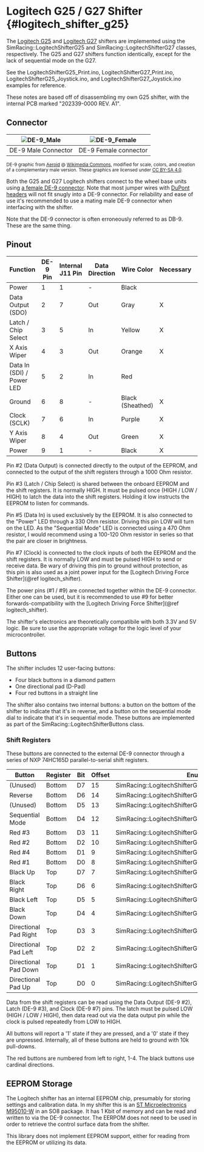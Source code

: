 # Logitech G25 / G27 Shifter {#logitech_shifter_g25}

The [Logitech G25](https://en.wikipedia.org/wiki/Logitech_G25) and [Logitech G27](https://en.wikipedia.org/wiki/Logitech_G27) shifters are implemented using the SimRacing::LogitechShifterG25 and SimRacing::LogitechShifterG27 classes, respectively. The G25 and G27 shifters function identically, except for the lack of sequential mode on the G27.

See the LogitechShifterG25_Print.ino, LogitechShifterG27_Print.ino, LogitechShifterG25_Joystick.ino, and LogitechShifterG27_Joystick.ino examples for reference.

These notes are based off of disassembling my own G25 shifter, with the internal PCB marked "202339-0000 REV. A1".

## Connector

| ![DE-9_Male](DE9_Male.svg) | ![DE-9_Female](DE9_Female.svg) |
| :-----------------------: | :---------------------------: |
| DE-9 Male Connector        | DE-9 Female connector          |

<sup>DE-9 graphic from [Aeroid](https://commons.wikimedia.org/wiki/User:Aeroid) @ [Wikimedia Commons](https://commons.wikimedia.org/wiki/File:DE9_Diagram.svg#/media/File:DE-9_Female.svg), modified for scale, colors, and creation of a complementary male version. These graphics are licensed under [CC BY-SA 4.0](https://creativecommons.org/licenses/by-sa/4.0/).</sup>

Both the G25 and G27 Logitech shifters connect to the wheel base units using [a female DE-9 connector](https://en.wikipedia.org/wiki/D-subminiature). Note that most jumper wires with [DuPont headers](https://en.wikipedia.org/wiki/Jump_wire) will not fit snugly into a DE-9 connector. For reliability and ease of use it's recommended to use a mating male DE-9 connector when interfacing with the shifter.

Note that the DE-9 connector is often erroneously referred to as DB-9. These are the same thing.

## Pinout

| Function                  | DE-9 Pin | Internal J11 Pin | Data Direction | Wire Color       | Necessary | Recommended Pin |
|---------------------------|----------|------------------|----------------|------------------|-----------|-----------------|
| Power                     | 1        | 1                | -              | Black            |           |                 |
| Data Output (SDO)         | 2        | 7                | Out            | Gray             | X         | 7               |
| Latch / Chip Select       | 3        | 5                | In             | Yellow           | X         | 5               |
| X Axis Wiper              | 4        | 3                | Out            | Orange           | X         | A0              |
| Data In (SDI) / Power LED | 5        | 2                | In             | Red              |           |                 |
| Ground                    | 6        | 8                | -              | Black (Sheathed) | X         | GND             |
| Clock (SCLK)              | 7        | 6                | In             | Purple           | X         | 6               |
| Y Axis Wiper              | 8        | 4                | Out            | Green            | X         | A2              |
| Power                     | 9        | 1                | -              | Black            | X         | VCC             |

Pin #2 (Data Output) is connected directly to the output of the EEPROM, and connected to the output of the shift registers through a 1000 Ohm resistor.

Pin #3 (Latch / Chip Select) is shared between the onboard EEPROM and the shift registers. It is normally HIGH. It must be pulsed once (HIGH / LOW / HIGH) to latch the data into the shift registers. Holding it low instructs the EEPROM to listen for commands.

Pin #5 (Data In) is used exclusively by the EEPROM. It is also connected to the "Power" LED through a 330 Ohm resistor. Driving this pin LOW will turn on the LED. As the "Sequential Mode" LED is connected using a 470 Ohm resistor, I would recommend using a 100-120 Ohm resistor in series so that the pair are closer in brightness.

Pin #7 (Clock) is connected to the clock inputs of both the EEPROM and the shift registers. It is normally LOW and must be pulsed HIGH to send or receive data. Be wary of driving this pin to ground without protection, as this pin is also used as a joint power input for the [Logitech Driving Force Shifter](@ref logitech_shifter).

The power pins (#1 / #9) are connected together within the DE-9 connector. Either one can be used, but it is recommended to use #9 for better forwards-compatibility with the [Logitech Driving Force Shifter](@ref logitech_shifter).

The shifter's electronics are theoretically compatibile with both 3.3V and 5V logic. Be sure to use the appropriate voltage for the logic level of your microcontroller.

## Buttons

The shifter includes 12 user-facing buttons:

* Four black buttons in a diamond pattern
* One directional pad (D-Pad)
* Four red buttons in a straight line

The shifter also contains two internal buttons: a button on the bottom of the shifter to indicate that it's in reverse, and a button on the sequential mode dial to indicate that it's in sequential mode. These buttons are implemented as part of the SimRacing::LogitechShifterButtons class.

### Shift Registers

These buttons are connected to the external DE-9 connector through a series of NXP 74HC165D parallel-to-serial shift registers.

| Button                | Register | Bit | Offset | Enum                                             |
|-----------------------|----------|-----|--------|--------------------------------------------------|
| (Unused)              | Bottom   | D7  | 15     | SimRacing::LogitechShifterG27::BUTTON_UNUSED1    |
| Reverse               | Bottom   | D6  | 14     | SimRacing::LogitechShifterG27::BUTTON_REVERSE    |
| (Unused)              | Bottom   | D5  | 13     | SimRacing::LogitechShifterG27::BUTTON_UNUSED2    |
| Sequential Mode       | Bottom   | D4  | 12     | SimRacing::LogitechShifterG27::BUTTON_SEQUENTIAL |
| Red #3                | Bottom   | D3  | 11     | SimRacing::LogitechShifterG27::BUTTON_3          |
| Red #2                | Bottom   | D2  | 10     | SimRacing::LogitechShifterG27::BUTTON_2          |
| Red #4                | Bottom   | D1  | 9      | SimRacing::LogitechShifterG27::BUTTON_4          |
| Red #1                | Bottom   | D0  | 8      | SimRacing::LogitechShifterG27::BUTTON_1          |
| Black Up              | Top      | D7  | 7      | SimRacing::LogitechShifterG27::BUTTON_NORTH      |
| Black Right           | Top      | D6  | 6      | SimRacing::LogitechShifterG27::BUTTON_EAST       |
| Black Left            | Top      | D5  | 5      | SimRacing::LogitechShifterG27::BUTTON_WEST       |
| Black Down            | Top      | D4  | 4      | SimRacing::LogitechShifterG27::BUTTON_SOUTH      |
| Directional Pad Right | Top      | D3  | 3      | SimRacing::LogitechShifterG27::DPAD_RIGHT        |
| Directional Pad Left  | Top      | D2  | 2      | SimRacing::LogitechShifterG27::DPAD_LEFT         |
| Directional Pad Down  | Top      | D1  | 1      | SimRacing::LogitechShifterG27::DPAD_DOWN         |
| Directional Pad Up    | Top      | D0  | 0      | SimRacing::LogitechShifterG27::DPAD_UP           |

Data from the shift registers can be read using the Data Output (DE-9 #2), Latch (DE-9 #3), and Clock (DE-9 #7) pins. The latch must be pulsed LOW (HIGH / LOW / HIGH), then data read out via the data output pin while the clock is pulsed repeatedly from LOW to HIGH.

All buttons will report a '1' state if they are pressed, and a '0' state if they are unpressed. Internally, all of these buttons are held to ground with 10k pull-downs.

The red buttons are numbered from left to right, 1-4. The black buttons use cardinal directions.

## EEPROM Storage

The Logitech shifter has an internal EEPROM chip, presumably for storing settings and calibration data. In my shifter this is an [ST Microelectronics M95010-W](https://www.st.com/resource/en/datasheet/m95010-w.pdf) in an SO8 package. It has 1 Kbit of memory and can be read and written to via the DE-9 connector. The EERPOM does not need to be used in order to retrieve the control surface data from the shifter.

This library does not implement EEPROM support, either for reading from the EEPROM or utilizing its data.
